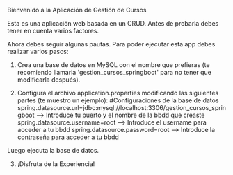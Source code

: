 Bienvenido a la Aplicación de Gestión de Cursos

Esta es una aplicación web basada en un CRUD. Antes de probarla debes tener en cuenta varios factores.

Ahora debes seguir algunas pautas. Para poder ejecutar esta app debes realizar varios pasos:

1. Crea una base de datos en MySQL con el nombre que prefieras (te recomiendo llamarla 'gestion_cursos_springboot' para no tener que modificarla después).

2. Configura el archivo application.properties modificando las siguientes partes (te muestro un ejemplo): 
#Configuraciones de la base de datos 
spring.datasource.url=jdbc:mysql://localhost:3306/gestion_cursos_springboot --> Introduce tu puerto y el nombre de la bbdd que creaste
spring.datasource.username=root --> Introduce el username para acceder a tu bbdd 
spring.datasource.password=root --> Introduce la contraseña para acceder a tu bbdd

Luego ejecuta la base de datos.
 
3. ¡Disfruta de la Experiencia!
